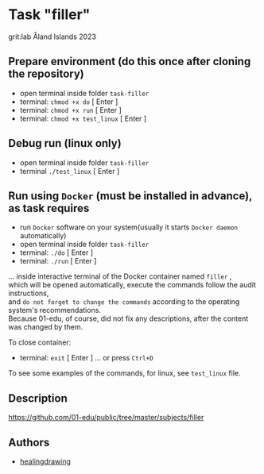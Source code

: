 # Task "filler"
grit:lab Åland Islands 2023

## Prepare environment (do this once after cloning the repository)
- open terminal inside folder `task-filler`
- terminal: `chmod +x do` [ Enter ]
- terminal: `chmod +x run` [ Enter ]
- terminal: `chmod +x test_linux` [ Enter ]

## Debug run (linux only)
- open terminal inside folder `task-filler`
- terminal `./test_linux` [ Enter ]

## Run using `Docker` (must be installed in advance), as task requires
- run `Docker` software on your system(usually it starts `Docker daemon` automatically)  
- open terminal inside folder `task-filler`
- terminal: `./do` [ Enter ]  
- terminal: `./run` [ Enter ]  

... inside interactive terminal of the Docker container named `filler` ,  
which will be opened automatically, execute the commands follow the audit instructions,  
and `do not forget to change the commands` according to the operating system's recommendations.  
Because 01-edu, of course, did not fix any descriptions, after the content was changed by them.

To close container:
- terminal: `exit` [ Enter ] ... or press `Ctrl+D`  

To see some examples of the commands, for linux, see `test_linux` file.

## Description
https://github.com/01-edu/public/tree/master/subjects/filler

## Authors
- [healingdrawing](https://healingdrawing.github.io)
